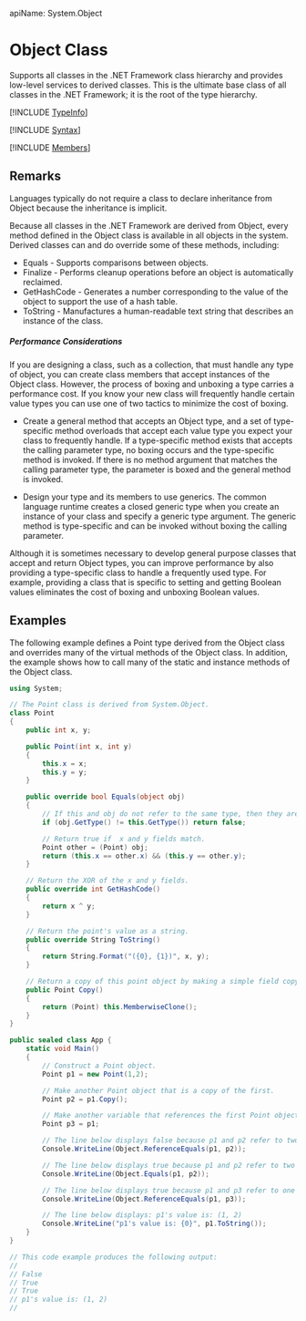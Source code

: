 apiName: System.Object

Object Class
============

Supports all classes in the .NET Framework class hierarchy and provides low-level services to derived classes. This is the ultimate base class of all classes in the .NET Framework; it is the root of the type hierarchy.

[!INCLUDE [TypeInfo](Object.TypeInfo.md)]

[!INCLUDE [Syntax](Object.Syntax.md)]

[!INCLUDE [Members](Object.Members.md)]

Remarks
-------
Languages typically do not require a class to declare inheritance from Object because the inheritance is implicit.

Because all classes in the .NET Framework are derived from Object, every method defined in the Object class is available in all objects in the system.
Derived classes can and do override some of these methods, including:

* Equals - Supports comparisons between objects.
* Finalize - Performs cleanup operations before an object is automatically reclaimed.
* GetHashCode - Generates a number corresponding to the value of the object to support the use of a hash table.
* ToString - Manufactures a human-readable text string that describes an instance of the class.

##### Performance Considerations
If you are designing a class, such as a collection, that must handle any type of object, you can create class members that accept instances of the Object class.
However, the process of boxing and unboxing a type carries a performance cost.
If you know your new class will frequently handle certain value types you can use one of two tactics to minimize the cost of boxing.

* Create a general method that accepts an Object type, and a set of type-specific method overloads that accept each value type you expect your class to frequently handle.
  If a type-specific method exists that accepts the calling parameter type, no boxing occurs and the type-specific method is invoked.
  If there is no method argument that matches the calling parameter type, the parameter is boxed and the general method is invoked.

* Design your type and its members to use generics.
  The common language runtime creates a closed generic type when you create an instance of your class and specify a generic type argument.
  The generic method is type-specific and can be invoked without boxing the calling parameter.

Although it is sometimes necessary to develop general purpose classes that accept and return Object types, you can improve performance by also providing a type-specific class to handle a frequently used type.
For example, providing a class that is specific to setting and getting Boolean values eliminates the cost of boxing and unboxing Boolean values.

Examples
--------
The following example defines a Point type derived from the Object class and overrides many of the virtual methods of the Object class.
In addition, the example shows how to call many of the static and instance methods of the Object class.

```csharp
using System;

// The Point class is derived from System.Object. 
class Point 
{
    public int x, y;

    public Point(int x, int y) 
    {
        this.x = x;
        this.y = y;
    }

    public override bool Equals(object obj) 
    {
        // If this and obj do not refer to the same type, then they are not equal. 
        if (obj.GetType() != this.GetType()) return false;

        // Return true if  x and y fields match.
        Point other = (Point) obj;
        return (this.x == other.x) && (this.y == other.y);
    }

    // Return the XOR of the x and y fields. 
    public override int GetHashCode() 
    {
        return x ^ y;
    }

    // Return the point's value as a string. 
    public override String ToString() 
    {
        return String.Format("({0}, {1})", x, y);
    }

    // Return a copy of this point object by making a simple field copy. 
    public Point Copy() 
    {
        return (Point) this.MemberwiseClone();
    }
}

public sealed class App {
    static void Main() 
    {
        // Construct a Point object.
        Point p1 = new Point(1,2);

        // Make another Point object that is a copy of the first.
        Point p2 = p1.Copy();

        // Make another variable that references the first Point object.
        Point p3 = p1;

        // The line below displays false because p1 and p2 refer to two different objects.
        Console.WriteLine(Object.ReferenceEquals(p1, p2));

        // The line below displays true because p1 and p2 refer to two different objects that have the same value.
        Console.WriteLine(Object.Equals(p1, p2));

        // The line below displays true because p1 and p3 refer to one object.
        Console.WriteLine(Object.ReferenceEquals(p1, p3));

        // The line below displays: p1's value is: (1, 2)
        Console.WriteLine("p1's value is: {0}", p1.ToString());
    }
}

// This code example produces the following output: 
// 
// False 
// True 
// True 
// p1's value is: (1, 2) 
//
```
